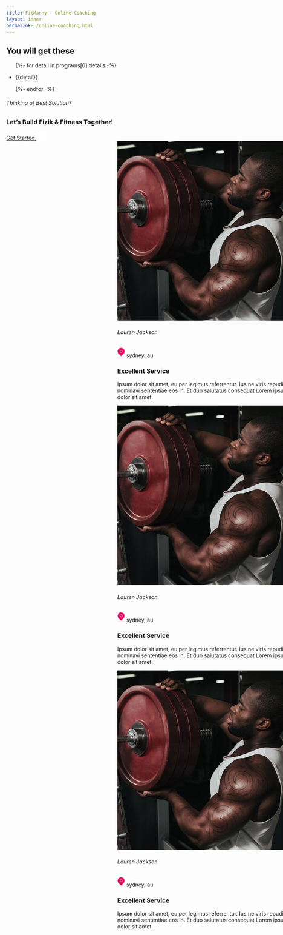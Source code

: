 ```yaml
---
title: FitManny - Online Coaching
layout: inner
permalink: /online-coaching.html
---
```


<main role="main" class="content-area blogdetailspage">
  <!--blog details section-->
  <section class="blog-details position-relative">
    <div class="container">
      <div class="blog-detailed-content">
        <h1 class="blog-title">You will get these</h1>
        <ul>
        {%- for detail in programs[0].details -%}
          <li><p class="text-desc mb-0">{{detail}}</p></li>
        {%- endfor -%}
      </div>
    </div>
  </section>
  <div class="container">
    <div class="contact-redirection p-4 p-sm-5 px-md-3 py-md-4 p-sm-4 px-lg-4 py-lg-5">
      <div class="contact-redirection-info">
        <h6>Thinking of Best Solution?</h6>
        <h3 class="m-0">Let’s Build Fizik & Fitness Together!</h3>
      </div>
      <div class="contact-redirection-action pl-0 pl-md-4 pl-lg-5">
        <a href="javascript:void(0)" class="btn text-uppercase btn-get-started btn-style-5">
          Get Started
          <img src="./assets/img/right-arrow.svg" alt="FF Fit" height="20" class="ml-2">
        </a>
      </div>
    </div>
  </div>
  <!--testimonial section-->
  <section class="testimonial py-5">
    <div class="our-testimonial py-5 swiper-container-initialized swiper-container-horizontal">
      <div class="swiper-wrapper" style="transition-duration: 0ms; transform: translate3d(293.5px, 0px, 0px);">
        <div class="swiper-slide testimonial-block swiper-slide-active" style="margin-right: 30px;">
          <div class="testimonial-user-details">
            <div class="avatar-image">
              <img loading="lazy" src="./assets/img/user-avatar-1.jpg" alt="FF Fit" class="mw-100">
            </div>
            <h6 class="pl-3">Lauren Jackson</h6>
            <p class="pl-3"><img loading="lazy" src="./assets/img/pin.svg" alt="FF Fit" height="25" class="mr-2"> sydney, au
            </p>
          </div>
          <div class="testimonial-message text-left">
            <h3>Excellent Service</h3>
            <p class="m-0">Ipsum dolor sit amet, eu per legimus referrentur. Ius ne viris repudiare, nominavi
              sententiae eos in. Et duo salutatus consequat Lorem ipsum dolor sit amet.</p>
          </div>
        </div>
        <div class="swiper-slide testimonial-block swiper-slide-next" style="margin-right: 30px;">
          <div class="testimonial-user-details">
            <div class="avatar-image">
              <img loading="lazy" src="./assets/img/user-avatar-1.jpg" alt="FF Fit" class="mw-100">
            </div>
            <h6 class="pl-3">Lauren Jackson</h6>
            <p class="pl-3"><img loading="lazy" src="./assets/img/pin.svg" alt="FF Fit" height="25" class="mr-2"> sydney, au
            </p>
          </div>
          <div class="testimonial-message text-left">
            <h3>Excellent Service</h3>
            <p class="m-0">Ipsum dolor sit amet, eu per legimus referrentur. Ius ne viris repudiare, nominavi
              sententiae eos in. Et duo salutatus consequat Lorem ipsum dolor sit amet.</p>
          </div>
        </div>
        <div class="swiper-slide testimonial-block" style="margin-right: 30px;">
          <div class="testimonial-user-details">
            <div class="avatar-image">
              <img loading="lazy" src="./assets/img/user-avatar-1.jpg" alt="FF Fit" class="mw-100">
            </div>
            <h6 class="pl-3">Lauren Jackson</h6>
            <p class="pl-3"><img loading="lazy" src="./assets/img/pin.svg" alt="FF Fit" height="25" class="mr-2"> sydney, au
            </p>
          </div>
          <div class="testimonial-message text-left">
            <h3>Excellent Service</h3>
            <p class="m-0">Ipsum dolor sit amet, eu per legimus referrentur. Ius ne viris repudiare, nominavi
              sententiae eos in. Et duo salutatus consequat Lorem ipsum dolor sit amet.</p>
          </div>
        </div>
      </div>
      <span class="swiper-notification" aria-live="assertive" aria-atomic="true"></span>
    </div>
  </section>
  <!--// testimonial section-->
</main>
